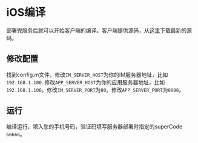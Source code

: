 # iOS编译
部署完服务后就可以开始客户端的编译。客户端提供源码，从[这里](https://github.com/wildfirechat/ios-chat)下载最新的源码。

## 修改配置
找到config.m文件，修改```IM_SERVER_HOST```为你的IM服务器地址，比如```192.168.1.100```. 修改```APP_SERVER_HOST```为你的应用服务器地址，比如```192.168.1.100```。修改```IM_SERVER_PORT```为```80```。修改```APP_SERVER_PORT```为```8888```。

## 运行
编译运行，填入您的手机号码，验证码填写服务器部署时指定的superCode ```66666```。
